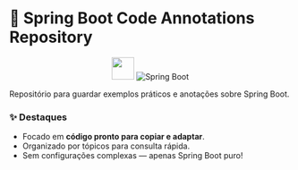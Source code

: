 # 📘 Spring Boot Code Annotations Repository

<div align="center">
  <img src="https://cdn.jsdelivr.net/gh/devicons/devicon/icons/java/java-original.svg" width="40" height="40"/>

  <img src="https://img.shields.io/badge/Spring_Boot-6DB33F?style=for-the-badge&logo=spring&logoColor=white" alt="Spring Boot">
</div>


Repositório para guardar exemplos práticos e anotações sobre Spring Boot.

### ✨ Destaques
- Focado em **código pronto para copiar e adaptar**.
- Organizado por tópicos para consulta rápida.
- Sem configurações complexas — apenas Spring Boot puro!

